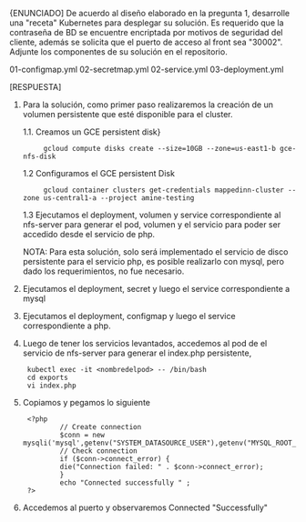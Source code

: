 ﻿{ENUNCIADO]
De acuerdo al diseño elaborado en la pregunta 1, desarrolle una "receta" Kubernetes para desplegar su solución. Es requerido que la contraseña de BD se encuentre encriptada por motivos de seguridad del cliente, además se solicita que el puerto de acceso al front sea "30002".
Adjunte los componentes de su solución en el repositorio.

01-configmap.yml
02-secretmap.yml
02-service.yml
03-deployment.yml

[RESPUESTA]

1. Para la solución, como primer paso realizaremos la creación de un volumen persistente que esté disponible para el cluster.

	1.1. Creamos un  GCE persistent disk}
	
			gcloud compute disks create --size=10GB --zone=us-east1-b gce-nfs-disk
			
	1.2 Configuramos el GCE persistent Disk
	
			gcloud container clusters get-credentials mappedinn-cluster --zone us-central1-a --project amine-testing
			
	1.3 Ejecutamos el deployment, volumen y service correspondiente al nfs-server para generar el pod, volumen y el servicio para poder ser accedido
		desde el servicio de php.
		
		
	NOTA: Para esta solución, solo será implementado el servicio de disco persistente para el servicio php, es posible realizarlo con mysql, pero
	dado los requerimientos, no fue necesario.
	
2. Ejecutamos el deployment, secret y luego el service correspondiente a mysql

3. Ejecutamos el deployment, configmap y luego el service correspondiente a php.

4. Luego de tener los servicios levantados, accedemos al pod de el servicio de nfs-server para generar el index.php persistente,

		kubectl exec -it <nombredelpod> -- /bin/bash
		cd exports
		vi index.php

5. Copiamos y pegamos lo siguiente 

		<?php
                // Create connection
                $conn = new mysqli('mysql',getenv("SYSTEM_DATASOURCE_USER"),getenv("MYSQL_ROOT_PASSWORD"));
                // Check connection
                if ($conn->connect_error) {
                die("Connection failed: " . $conn->connect_error);
                }
                echo "Connected successfully " ;
        ?>
		
6. Accedemos al puerto y observaremos Connected "Successfully"